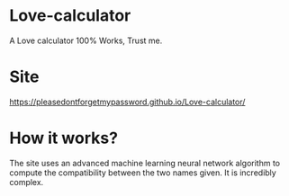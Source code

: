# Love-calculator
A Love calculator 100% Works, Trust me.

# Site
https://pleasedontforgetmypassword.github.io/Love-calculator/

# How it works?
The site uses an advanced machine learning neural network algorithm to compute the compatibility between the two names given. It is incredibly complex. 

